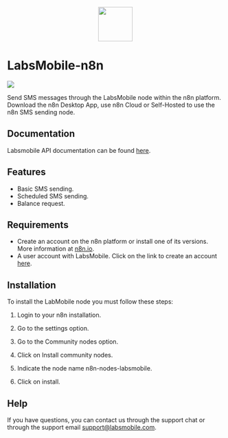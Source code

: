 <p align="center">
  <img src="https://avatars.githubusercontent.com/u/152215067?s=200&v=4" height="80">
</p>

# LabsMobile-n8n

![](https://img.shields.io/badge/version-1.0.0-blue.svg)
 
Send SMS messages through the LabsMobile node within the n8n platform. Download the n8n Desktop App, use n8n Cloud or Self-Hosted to use the n8n SMS sending node.

## Documentation

Labsmobile API documentation can be found [here][apidocs].

## Features
  - Basic SMS sending.
  - Scheduled SMS sending.
  - Balance request.

## Requirements

- Create an account on the n8n platform or install one of its versions. More information at [n8n.io][n8n].
- A user account with LabsMobile. Click on the link to create an account [here][signUp].


## Installation

To install the LabMobile node you must follow these steps:

1. Login to your n8n installation.

2. Go to the settings option.

3. Go to the Community nodes option.

4. Click on Install community nodes.

5. Indicate the node name n8n-nodes-labsmobile.

6. Click on install.

## Help

If you have questions, you can contact us through the support chat or through the support email support@labsmobile.com.

[apidocs]: https://apidocs.labsmobile.com/
[signUp]: https://www.labsmobile.com/en/signup
[sdk]: https://www.labsmobile.com/data/labs-mobile-android-sdk.zip
[n8n]: https://n8n.io/
